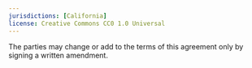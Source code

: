 ```yaml
---
jurisdictions: [California]
license: Creative Commons CC0 1.0 Universal
---
```


The parties may change or add to the terms of this agreement only by signing a written amendment.
